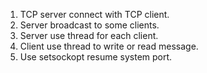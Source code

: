 1. TCP server connect with TCP client.
2. Server broadcast to some clients.
3. Server use thread for each client.
4. Client use thread to write or read message.
5. Use setsockopt resume system port.
